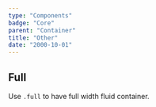 ```yaml
---
type: "Components"
badge: "Core"
parent: "Container"
title: "Other"
date: "2000-10-01"
---
```


## Full

Use `.full` to have full width fluid container.

<script type="text/plain" class="language-markup">
  <div class="container full">
    <!-- content -->
  </div>
</script>
